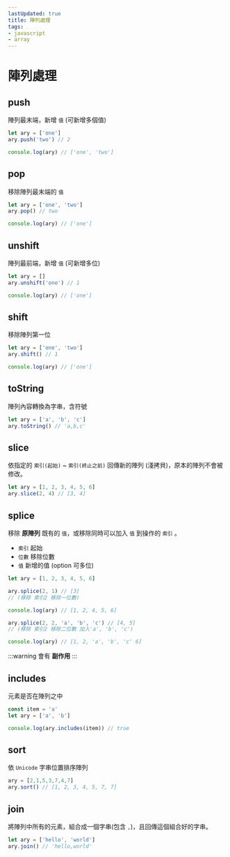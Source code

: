 ```yaml
---
lastUpdated: true
title: 陣列處理
tags:
- javascript
- array
---
```


# 陣列處理

## push
陣列最末端，新增 `值` (可新增多個值)

```javascript
let ary = ['one']
ary.push('two') // 2

console.log(ary) // ['one', 'two']
```

## pop

移除陣列最末端的 `值`

```javascript
let ary = ['one', 'two']
ary.pop() // two

console.log(ary) // ['one']
```

## unshift

陣列最前端，新增 `值` (可新增多位)

```javascript
let ary = []
ary.unshift('one') // 1

console.log(ary) // ['one']
```

## shift

移除陣列第一位

```javascript
let ary = ['one', 'two']
ary.shift() // 1

console.log(ary) // ['one']
```

## toString

陣列內容轉換為字串，含符號

```javascript
let ary = ['a', 'b', 'c']
ary.toString() // 'a,b,c'
```

## slice

依指定的 `索引(起始)`  ~ `索引(終止之前)` 回傳新的陣列 (淺拷貝)，原本的陣列不會被修改。

```javascript
let ary = [1, 2, 3, 4, 5, 6]
ary.slice(2, 4) // [3, 4]
```

## splice

移除 **原陣列** 既有的 `值`，或移除同時可以加入 `值` 到操作的 `索引` 。

- `索引` 起始
- `位數` 移除位數
- `值` 新增的值 (option 可多位)

```javascript
let ary = [1, 2, 3, 4, 5, 6]

ary.splice(2, 1) // [3] 
// (移除 索引2 移除一位數)

console.log(ary) // [1, 2, 4, 5, 6]

ary.splice(2, 2, 'a', 'b', 'c') // [4, 5]
// (移除 索引2 移除二位數 加入'a', 'b', 'c')

console.log(ary) // [1, 2, 'a', 'b', 'c' 6]
```
:::warning
會有 **副作用**
:::


## includes

元素是否在陣列之中

```javascript
const item = 'a'
let ary = ['a', 'b']

console.log(ary.includes(item)) // true
```

## sort

依 `Unicode` 字串位置排序陣列

```javascript
ary = [2,1,5,3,7,4,7]
ary.sort() // [1, 2, 3, 4, 5, 7, 7]
```

## join

將陣列中所有的元素，組合成一個字串(包含 `,`)，且回傳這個組合好的字串。

```javascript
let ary = ['hello', 'world']
ary.join() // 'hello,world'
```